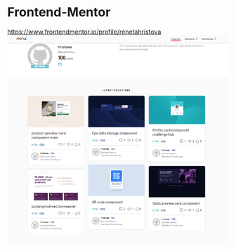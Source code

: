 # Frontend-Mentor
https://www.frontendmentor.io/profile/renetahristova
![profile-preview](/frontend-mentor-profile.png)
